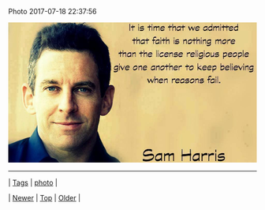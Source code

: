 <!--
title: Photo 2017-07-18 22
date: 2020-06-28T15:27:00.169Z
tags: photo
-->


Photo 2017-07-18 22:37:56

![](163150339104-0.jpg)

<!--BOTTOM-POST-NAVIGATION-->
---

| [Tags](tags.md) | [photo](tag-photo.md) |

| [Newer](163112346974.md) | [Top](index.md) | [Older](163210445879.md) |